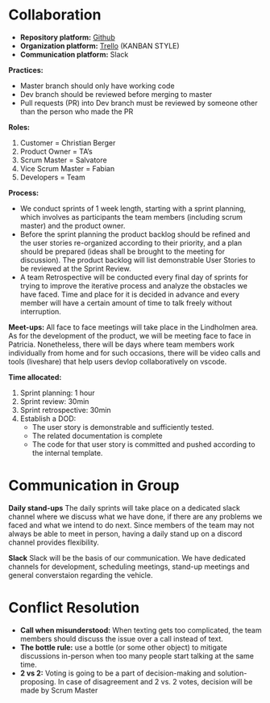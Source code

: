 # Collaboration

- **Repository platform:** [Github](https://github.com/fabianfroding/cyber-car)
- **Organization platform:** [Trello](https://trello.com/b/V7dmJoN0/kanban-board) (KANBAN STYLE)
- **Communication platform:** Slack

**Practices:**

- Master branch should only have working code
- Dev branch should be reviewed before merging to master
- Pull requests (PR) into Dev branch must be reviewed by someone other than the person who made the PR

**Roles:**

1. Customer = Christian Berger
2. Product Owner = TA’s
3. Scrum Master = Salvatore
4. Vice Scrum Master = Fabian
5. Developers = Team

**Process:**

- We conduct sprints of 1 week length, starting with a sprint planning, which involves as participants the team members (including scrum master) and the product owner.
- Before the sprint planning the product backlog should be refined and the user stories re-organized according to their priority, and a plan should be prepared (ideas shall be brought to the meeting for discussion). The product backlog will list demonstrable User Stories to be reviewed at the Sprint Review.
- A team Retrospective will be conducted every final day of sprints for trying to improve the iterative process and analyze the obstacles we have faced. Time and place for it is decided in advance and every member will have a certain amount of time to talk freely without interruption.

**Meet-ups:**
All face to face meetings will take place in the Lindholmen area. As for the development of the product, we will be meeting face to face in Patricia. 
Nonetheless, there will be days where team members work individually from home and for such occasions, there will be video calls and tools (liveshare) that help users devlop collaboratively on vscode.

**Time allocated:**

1. Sprint planning: 1 hour
2. Sprint review: 30min
3. Sprint retrospective: 30min
4. Establish a DOD:
    - The user story is demonstrable and sufficiently tested.
    - The related documentation is complete
    - The code for that user story is committed and pushed according to the internal template.

# Communication in Group

**Daily stand-ups**
The daily sprints will take place on a dedicated slack channel where we discuss what we have done, if there are any problems we faced and what we intend to do next.
Since members of the team may not always be able to meet in person, having a daily stand up on a discord channel provides flexibility.

**Slack**
Slack will be the basis of our communication. We have dedicated channels for development, scheduling meetings, stand-up meetings and general converstaion regarding the vehicle.

# Conflict Resolution

- **Call when misunderstood:** When texting gets too complicated, the team members should discuss the issue over a call instead of text.
- **The bottle rule:** use a bottle (or some other object) to mitigate discussions in-person when too many people start talking at the same time.
- **2 vs 2:** Voting is going to be a part of decision-making and solution-proposing. In case of disagreement and 2 vs. 2 votes, decision will be made by Scrum Master
